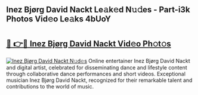 ## Inez Bjørg David Nackt Le𝚊k𝚎d N𝚞𝚍es - Part-i3k Photos Vid𝚎o Le𝚊ks 4bUoY

# <h2><a href="http://fb85px.evod.top/?m=Inez+Bj%c3%b8rg+David+Nackt">🔗 👉🔴 Inez Bjørg David Nackt Vid𝚎o Ph𝚘t𝚘s</a></h2>

[![Inez Bjørg David Nackt N𝚞d𝚎s](https://i.imgur.com/8V9OHl7.gif)](http://fb85px.evod.top/?m=Inez+Bj%c3%b8rg+David+Nackt)
Online entertainer Inez Bjørg David Nackt and digital artist, celebrated for disseminating dance and lifestyle content through collaborative dance performances and short videos. Exceptional musician Inez Bjørg David Nackt, recognized for their remarkable talent and contributions to the world of music. 
